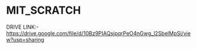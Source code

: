 # MIT_SCRATCH
DRIVE LINK:- https://drive.google.com/file/d/10Bz9PIAQsjpqrPeO4nGwg_l2SbelMpSi/view?usp=sharing
